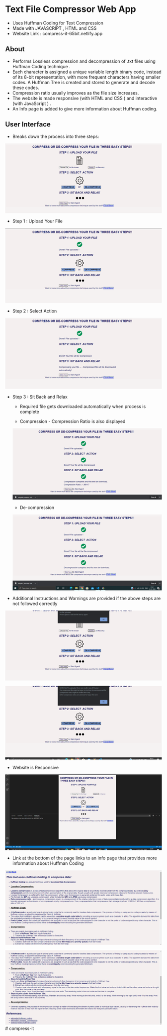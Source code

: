 <!-- Author : Samyak Jain
	Created on : 30 June 2020 -->

# Text File Compressor Web App

* Uses Huffman Coding for Text Compression
* Made with JAVASCRIPT , HTML and CSS
* Website Link : compress-it-65bit.netlify.app

## About

* Performs Lossless compression and decompression of .txt files using Huffman Coding technique .
* Each character is assigned a unique variable length binary code, instead of its 8-bit representation, with more frequent characters having smaller codes. A Huffman Tree is created and stored to generate and decode these codes.
* Compression ratio usually improves as the file size increases.
* The website is made responsive (with HTML and CSS ) and interactive (with JavaScript ) .
* An Info page is added to give more information about Huffman coding.

## User Interface

* Breaks down the process into three steps:

![index](screenshots/indexss.png)

* Step 1 : Upload Your File

![step1](screenshots/step1ss.png)

* Step 2 : Select Action

![step2](screenshots/step2ss.png)
* Step 3 : Sit Back and Relax
    * Required file gets downloaded automatically when process is complete

    * Compression - Compression Ratio is also displayed 
 
    ![compression](screenshots/compressionss.png)
    * De-compression
 
    ![decompression](screenshots/decompressionss1.png)

* Additional Instructions and Warnings are provided if the above steps are not followed correctly

![noFile](screenshots/noFiless.png)

![smallFile](screenshots/vsmallFiless.png)

* Website is Responsive

![responsive](screenshots/responsivess.png)

* Link at the bottom of the page links to an Info page that provides more information about Huffman Coding

![info1](screenshots/infoss1.png)

![info2](screenshots/infoss2.png)# compress-it
